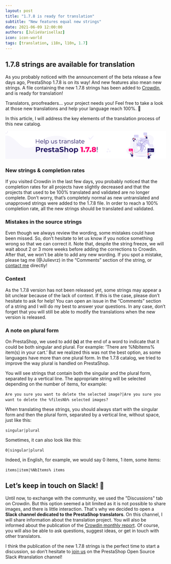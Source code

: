 ```yaml
---
layout: post
title: "1.7.8 is ready for translation"
subtitle: "New features equal new strings"
date: 2021-06-09 12:00:00
authors: [JulieVarisellaz]
icon: icon-world
tags: [translation, i18n, l10n, 1.7]
---
```


## 1.7.8 strings are available for translation

As you probably noticed with the announcement of the beta release a few days ago, PrestaShop 1.7.8 is on its way! And new features also mean new strings. A file containing the new 1.7.8 strings has been added to [Crowdin](https://crowdin.com/project/prestashop-official), and is ready for translation! 

Translators, proofreaders… your project needs you! Feel free to take a look at those new translations and help your language reach 100%. :muscle:

In this article, I will address the key elements of the translation process of this new catalog. 
 
![Help us translate PrestaShop 1.7.8](/assets/images/2021/06/build-help-translate-178.png)

### New strings & completion rates 

If you visited Crowdin in the last few days, you probably noticed that the completion rates for all projects have slightly decreased and that the projects that used to be 100% translated and validated are no longer complete. Don’t worry, that’s completely normal as new untranslated and unapproved strings were added to the 1.7.8 file. In order to reach a 100% completion rate, all the new strings should be translated and validated. 

### Mistakes in the source strings

Even though we always review the wording, some mistakes could have been missed. So, don’t hesitate to let us know if you notice something wrong so that we can correct it. Note that, despite the string freeze, we will wait about 2 or 3 more weeks before adding the corrections to Crowdin. After that, we won’t be able to add any new wording. If you spot a mistake, please tag me (@Julievrz) in the “Comments” section of the string, or [contact me](https://crowdin.com/profile/julievrz) directly!

### Context

As the 1.7.8 version has not been released yet, some strings may appear a bit unclear because of the lack of context. If this is the case, please don’t hesitate to ask for help! You can open an issue in the “Comments” section of a string and I will do my best to answer your questions. In any case, don’t forget that you will still be able to modify the translations when the new version is released. 

### A note on plural form

On PrestaShop, we used to add **(s)** at the end of a word to indicate that it could be both singular and plural. For example: ‘There are %NbItems% item(s) in your cart.’
But we realized this was not the best option, as some languages have more than one plural form.
In the 1.7.8 catalog, we tried to improve the way plural is handled on PrestaShop. 

You will see strings that contain both the singular and the plural form, separated by a vertical line. The appropriate string will be selected depending on the number of items, for example:

`Are you sure you want to delete the selected image?|Are you sure you want to delete the %filesNb% selected images?`

When translating these strings, you should always start with the singular form and then the plural form, separated by a vertical line, without space, just like this:
   
`singular|plural`

Sometimes, it can also look like this:

`0|singular|plural`

Indeed, in English, for example, we would say 0 items, 1 item, some items:

`items|item|%NbItems% items`

## Let’s keep in touch on Slack! :email:

Until now, to exchange with the community, we used the "Discussions" tab on Crowdin. But this option seemed a bit limited as it is not possible to share images, and there is little interaction. That's why we decided to open a **Slack channel dedicated to the PrestaShop translators**. On this channel, I will share information about the translation project. You will also be informed about the publication of the [Crowdin monthly report](https://build.prestashop.com/news/do-you-speak-prestashop-may-2021/). Of course, you will also be able to ask questions, suggest ideas, or get in touch with other translators. 

I think the publication of the new 1.7.8 strings is the perfect time to start a discussion, so don’t hesitate to [join us]() on the PrestaShop Open Source Slack #translation channel!


